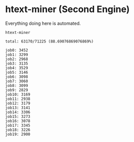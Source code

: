 # htext-miner (Second Engine)

Everything doing here is automated.

```
htext-miner

total: 63170/71225 (88.69076869076869%)

job0: 3452
job1: 3299
job2: 2968
job3: 3135
job4: 3529
job5: 3146
job6: 3098
job7: 3060
job8: 3099
job9: 2829
job10: 3169
job11: 2938
job12: 3179
job13: 3141
job14: 3306
job15: 3273
job16: 3078
job17: 3345
job18: 3226
job19: 2900
```